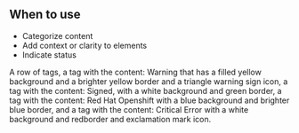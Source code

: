 ## When to use

- Categorize content
- Add context or clarity to elements
- Indicate status

<div id="overview-image-description" class="visually-hidden">
  A row of tags, a tag with the content: Warning that has a filled yellow 
  background and a brighter yellow border and a triangle warning sign icon, a 
  tag with the content: Signed, with a white background and green border, a tag 
  with the content: Red Hat Openshift with a blue background and brighter blue 
  border, and a tag with the content: Critical Error with a white background and 
  redborder and exclamation mark icon.
</div>
